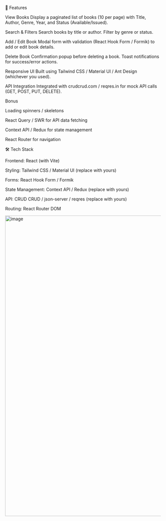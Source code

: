 🚀 Features

View Books
Display a paginated list of books (10 per page) with Title, Author, Genre, Year, and Status (Available/Issued).

Search & Filters
Search books by title or author. Filter by genre or status.

Add / Edit Book
Modal form with validation (React Hook Form / Formik) to add or edit book details.

Delete Book
Confirmation popup before deleting a book. Toast notifications for success/error actions.

Responsive UI
Built using Tailwind CSS / Material UI / Ant Design (whichever you used).

API Integration
Integrated with crudcrud.com
 / reqres.in
 for mock API calls (GET, POST, PUT, DELETE).

Bonus

Loading spinners / skeletons

React Query / SWR for API data fetching

Context API / Redux for state management

React Router for navigation

🛠️ Tech Stack

Frontend: React (with Vite)

Styling: Tailwind CSS / Material UI (replace with yours)

Forms: React Hook Form / Formik

State Management: Context API / Redux (replace with yours)

API: CRUD CRUD / json-server / reqres (replace with yours)

Routing: React Router DOM

<img width="1907" height="972" alt="image" src="https://github.com/user-attachments/assets/6305544f-6d6a-4cdd-bd2e-891084bfe777" />


